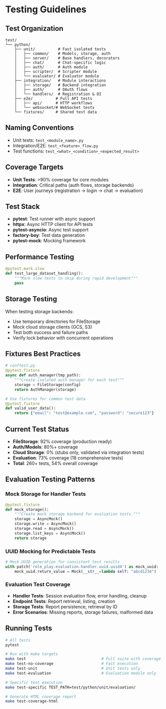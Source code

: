 # Testing Guidelines

## Test Organization
```
test/
└── python/
    ├── unit/          # Fast isolated tests
    │   ├── common/    # Models, storage, auth
    │   ├── server/    # Base handlers, decorators
    │   ├── chat/      # Chat-specific logic
    │   ├── auth/      # Auth module
    │   ├── scripter/  # Scripter module
    │   └── evaluator/ # Evaluator module
    ├── integration/   # Module interactions
    │   ├── storage/   # Backend integration
    │   ├── auth/      # OAuth flows
    │   └── handlers/  # Registration & DI
    ├── e2e/          # Full API tests
    │   ├── api/      # HTTP workflows
    │   └── websocket/# WebSocket tests
    └── fixtures/     # Shared test data
```

## Naming Conventions
- Unit tests: `test_<module_name>.py`
- Integration/E2E: `test_<feature>_flow.py`
- Test functions: `test_<what>_<condition>_<expected_result>`

## Coverage Targets
- **Unit Tests**: >90% coverage for core modules
- **Integration**: Critical paths (auth flows, storage backends)
- **E2E**: User journeys (registration → login → chat → evaluation)

## Test Stack
- **pytest**: Test runner with async support
- **httpx**: Async HTTP client for API tests
- **pytest-asyncio**: Async test support
- **factory-boy**: Test data generation
- **pytest-mock**: Mocking framework

## Performance Testing
```python
@pytest.mark.slow
def test_large_dataset_handling():
    """Mark slow tests to skip during rapid development"""
    pass
```

## Storage Testing
When testing storage backends:
- Use temporary directories for FileStorage
- Mock cloud storage clients (GCS, S3)
- Test both success and failure paths
- Verify lock behavior with concurrent operations

## Fixtures Best Practices
```python
# conftest.py
@pytest.fixture
async def auth_manager(tmp_path):
    """Create isolated auth manager for each test"""
    storage = FileStorage(config)
    return AuthManager(storage)

# Use fixtures for common test data
@pytest.fixture
def valid_user_data():
    return {"email": "test@example.com", "password": "secure123"}
```

## Current Test Status
- **FileStorage**: 92% coverage (production ready)
- **Auth/Models**: 80%+ coverage
- **Cloud Storage**: 0% (stubs only, validated via integration tests)
- **Evaluation**: 73% coverage (18 comprehensive tests)
- **Total**: 260+ tests, 54% overall coverage

## Evaluation Testing Patterns

### Mock Storage for Handler Tests
```python
@pytest.fixture
def mock_storage():
    """Create mock storage backend for evaluation tests."""
    storage = AsyncMock()
    storage.write = AsyncMock()
    storage.read = AsyncMock() 
    storage.list_keys = AsyncMock()
    return storage
```

### UUID Mocking for Predictable Tests
```python
# Mock UUID generation for consistent test results
with patch('role_play.evaluation.handler.uuid.uuid4') as mock_uuid:
    mock_uuid.return_value = Mock(__str__=lambda self: "abcd1234")
```

### Evaluation Test Coverage
- **Handler Tests**: Session evaluation flow, error handling, cleanup
- **Endpoint Tests**: Report retrieval, listing, creation
- **Storage Tests**: Report persistence, retrieval by ID
- **Error Scenarios**: Missing reports, storage failures, malformed data

## Running Tests
```bash
# All tests
pytest

# Run with make targets
make test                                 # Full suite with coverage
make test-no-coverage                     # Fast execution
make test-unit                            # Unit tests only
make test-evaluation                      # Evaluation module only

# Specific test execution
make test-specific TEST_PATH=test/python/unit/evaluation/

# Generate HTML coverage report
make test-coverage-html
```